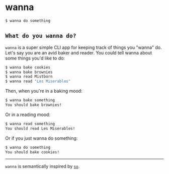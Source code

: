 # wanna

```bash
$ wanna do something  
```

## `What do you wanna do?`

`wanna` is a super simple CLI app for keeping track of things you "wanna" do. Let's
say you are an avid baker and reader. You could tell wanna about some things you'd
like to do:

```bash
$ wanna bake cookies
$ wanna bake brownies
$ wanna read Mistborn
$ wanna read "Les Miserables"
```

Then, when you're in a baking mood:

```bash
$ wanna bake something
You should bake brownies!
```

Or in a reading mood:

```bash
$ wanna read something
You should read Les Miserables!
```

Or if you just wanna do something:

```bash
$ wanna do something
You should bake cookies!
```

---

`wanna` is semantically inspired by [`so`](https://github.com/samtay/so).
